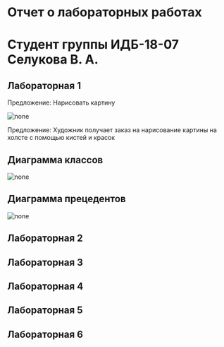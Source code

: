 # Отчет о лабораторных работах
# Студент группы ИДБ-18-07 Селукова В. А.

## Лабораторная 1

Предложение: Нарисовать картину

![none](https://github.com/V3nji/selukova.github.io/blob/d44aac3ea8efe8251737ddac71d1efa5110d6bda/lab%201/bandicam%202021-09-20%2013-04-05-965.jpg)

Предложение: Художник получает заказ на нарисование картины на холсте с помощью кистей и красок

## Диаграмма классов

![none](https://github.com/V3nji/selukova.github.io/blob/cfa568fd8b3a63f7e59641f53893add355158bd3/lab%201/%D1%8B.png)

## Диаграмма прецедентов

![none](https://github.com/V3nji/selukova.github.io/blob/ce94f772d1e55a0be7018c6f37a7e10c4ad30c83/lab%201/%D1%8B3.png)

## Лабораторная 2

## Лабораторная 3

## Лабораторная 4

## Лабораторная 5

## Лабораторная 6
